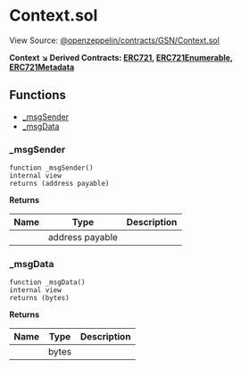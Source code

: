 # Context.sol

View Source: [@openzeppelin/contracts/GSN/Context.sol](https://github.com/Dapp-Wizards/Avastars-Contracts/blob/master/@openzeppelin/contracts/GSN/Context.sol)

**Context** 
**↘ Derived Contracts: [ERC721](ERC721.md), [ERC721Enumerable](ERC721Enumerable.md), [ERC721Metadata](ERC721Metadata.md)**

## **Functions**

- [_msgSender](#_msgsender)
- [_msgData](#_msgdata)

### _msgSender

```solidity
function _msgSender()
internal view
returns (address payable)
```

**Returns**

| Name        | Type           | Description  |
| ------------- |------------- | -----|
|  | address payable |  | 

### _msgData

```solidity
function _msgData()
internal view
returns (bytes)
```

**Returns**

| Name        | Type           | Description  |
| ------------- |------------- | -----|
|  | bytes |  | 


